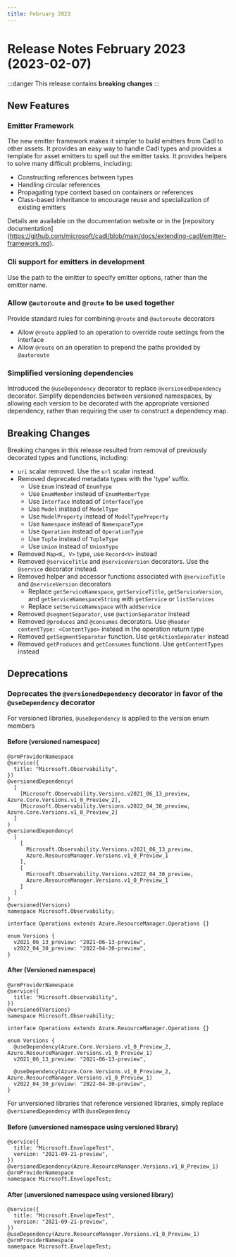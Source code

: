 ```yaml
---
title: February 2023
---
```


# Release Notes February 2023 (2023-02-07)

:::danger
This release contains **breaking changes**
:::

## New Features

### Emitter Framework

The new emitter framework makes it simpler to build emitters from Cadl to other assets. It provides an easy way to handle Cadl types and provides a template for asset emitters to spell out the emitter tasks. It provides helpers to solve many difficult problems, including:

- Constructing references between types
- Handling circular references
- Propagating type context based on containers or references
- Class-based inheritance to encourage reuse and specialization of existing emitters

Details are available on the documentation website or in the [repository documentation] (https://github.com/microsoft/cadl/blob/main/docs/extending-cadl/emitter-framework.md).

### Cli support for emitters in development

Use the path to the emitter to specify emitter options, rather than the emitter name.

### Allow `@autoroute` and `@route` to be used together

Provide standard rules for combining `@route` and `@autoroute` decorators

- Allow `@route` applied to an operation to override route settings from the interface
- Allow `@route` on an operation to prepend the paths provided by `@autoroute`

### Simplified versioning dependencies

Introduced the `@useDependency` decorator to replace `@versionedDependency` decorator. Simplify dependencies between versioned namespaces, by allowing each version to be decorated with the appropriate versioned dependency, rather than requiring the user to construct a dependency map.

## Breaking Changes

Breaking changes in this release resulted from removal of previously decorated types and functions, including:

- `uri` scalar removed. Use the `url` scalar instead.
- Removed deprecated metadata types with the 'type' suffix.
  - Use `Enum` instead of `EnumType`
  - Use `EnumMember` instead of `EnumMemberType`
  - Use `Interface` instead of `InterfaceType`
  - Use `Model` instead of `ModelType`
  - Use `ModelProperty` instead of `ModelTypeProperty`
  - Use `Namespace` instead of `NamespaceType`
  - Use `Operation` instead of `OperationType`
  - Use `Tuple` instead of `TupleType`
  - Use `Union` instead of `UnionType`
- Removed `Map<K, V>` type, use `Record<V>` instead
- Removed `@serviceTitle` and `@serviceVersion` decorators. Use the `@service` decorator instead.
- Removed helper and accessor functions associated with `@serviceTitle` and `@serviceVersion` decorators
  - Replace `getServiceNamespace`, `getServiceTitle`, `getServiceVersion`, and `getServiceNamespaceString` with `getService` or `listServices`
  - Replace `setServiceNamespace` with `addService`
- Removed `@segmentSeparator`, use `@actionSeparator` instead
- Removed `@produces` and `@consumes` decorators. Use `@header contentType: <ContentType>` instead in the operation return type
- Removed `getSegmentSeparator` function. Use `getActionSeparator` instead
- Removed `getProduces` and `getConsumes` functions. Use `getContentTypes` instead

## Deprecations

### Deprecates the `@versionedDependency` decorator in favor of the `@useDependency` decorator

For versioned libraries, `@useDependency` is applied to the version enum members

#### Before (versioned namespace)

```cadl
@armProviderNamespace
@service({
  title: "Microsoft.Observability",
})
@versionedDependency(
  [
    [Microsoft.Observability.Versions.v2021_06_13_preview, Azure.Core.Versions.v1_0_Preview_2],
    [Microsoft.Observability.Versions.v2022_04_30_preview, Azure.Core.Versions.v1_0_Preview_2]
  ]
)
@versionedDependency(
  [
    [
      Microsoft.Observability.Versions.v2021_06_13_preview,
      Azure.ResourceManager.Versions.v1_0_Preview_1
    ],
    [
      Microsoft.Observability.Versions.v2022_04_30_preview,
      Azure.ResourceManager.Versions.v1_0_Preview_1
    ]
  ]
)
@versioned(Versions)
namespace Microsoft.Observability;

interface Operations extends Azure.ResourceManager.Operations {}

enum Versions {
  v2021_06_13_preview: "2021-06-13-preview",
  v2022_04_30_preview: "2022-04-30-preview",
}
```

#### After (Versioned namespace)

```cadl
@armProviderNamespace
@service({
  title: "Microsoft.Observability",
})
@versioned(Versions)
namespace Microsoft.Observability;

interface Operations extends Azure.ResourceManager.Operations {}

enum Versions {
  @useDependency(Azure.Core.Versions.v1_0_Preview_2, Azure.ResourceManager.Versions.v1_0_Preview_1)
  v2021_06_13_preview: "2021-06-13-preview",

  @useDependency(Azure.Core.Versions.v1_0_Preview_2, Azure.ResourceManager.Versions.v1_0_Preview_1)
  v2022_04_30_preview: "2022-04-30-preview",
}
```

For unversioned libraries that reference versioned libraries, simply replace `@versionedDependency` with `@useDependency`

#### Before (unversioned namespace using versioned library)

```cadl
@service({
  title: "Microsoft.EnvelopeTest",
  version: "2021-09-21-preview",
})
@versionedDependency(Azure.ResourceManager.Versions.v1_0_Preview_1)
@armProviderNamespace
namespace Microsoft.EnvelopeTest;
```

#### After (unversioned namespace using versioned library)

```cadl
@service({
  title: "Microsoft.EnvelopeTest",
  version: "2021-09-21-preview",
})
@useDependency(Azure.ResourceManager.Versions.v1_0_Preview_1)
@armProviderNamespace
namespace Microsoft.EnvelopeTest;
```
